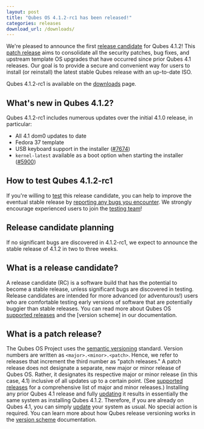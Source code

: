 ```yaml
---
layout: post
title: "Qubes OS 4.1.2-rc1 has been released!"
categories: releases
download_url: /downloads/
---
```


We're pleased to announce the first [release candidate](#what-is-a-release-candidate) for Qubes 4.1.2! This [patch release](#what-is-a-patch-release) aims to consolidate all the security patches, bug fixes, and upstream template OS upgrades that have occurred since prior Qubes 4.1 releases. Our goal is to provide a secure and convenient way for users to install (or reinstall) the latest stable Qubes release with an up-to-date ISO.

Qubes 4.1.2-rc1 is available on the [downloads](/downloads/) page.


## What's new in Qubes 4.1.2?

Qubes 4.1.2-rc1 includes numerous updates over the initial 4.1.0 release, in particular:

- All 4.1 dom0 updates to date
- Fedora 37 template
- USB keyboard support in the installer ([#7674](https://github.com/QubesOS/qubes-issues/issues/7674))
- `kernel-latest` available as a boot option when starting the installer ([#5900](https://github.com/QubesOS/qubes-issues/issues/5900))


## How to test Qubes 4.1.2-rc1

If you're willing to [test](/doc/testing/) this release candidate, you can help to improve the eventual stable release by [reporting any bugs you encounter](/doc/issue-tracking/). We strongly encourage experienced users to join the [testing team](https://forum.qubes-os.org/t/joining-the-testing-team/5190)!


## Release candidate planning

If no significant bugs are discovered in 4.1.2-rc1, we expect to announce the stable release of 4.1.2 in two to three weeks.


## What is a release candidate?

A release candidate (RC) is a software build that has the potential to become a stable release, unless significant bugs are discovered in testing. Release candidates are intended for more advanced (or adventurous!) users who are comfortable testing early versions of software that are potentially buggier than stable releases. You can read more about Qubes OS [supported releases](/doc/supported-releases/) and the [version scheme] in our documentation.


## What is a patch release?

The Qubes OS Project uses the [semantic versioning](https://semver.org/) standard. Version numbers are written as `<major>.<minor>.<patch>`. Hence, we refer to releases that increment the third number as "patch releases." A patch release does not designate a separate, new major or minor release of Qubes OS. Rather, it designates its respective major or minor release (in this case, 4.1) inclusive of all updates up to a certain point. (See [supported releases](/doc/supported-releases/) for a comprehensive list of major and minor releases.) Installing any prior Qubes 4.1 release and fully [updating](/doc/how-to-update/) it results in essentially the same system as installing Qubes 4.1.2. Therefore, if you are already on Qubes 4.1, you can simply [update](/doc/how-to-update/) your system as usual. No special action is required. You can learn more about how Qubes release versioning works in the [version scheme](/doc/version-scheme/) documentation.
